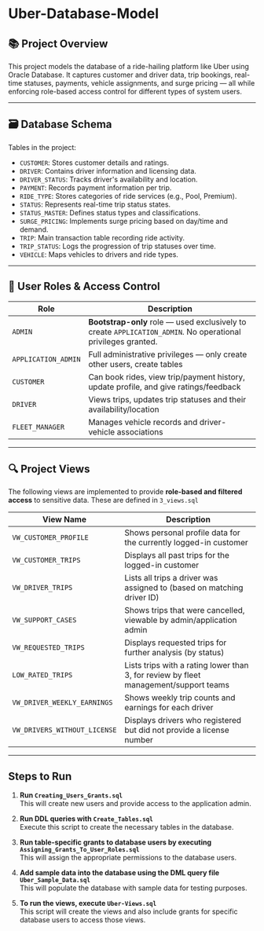 # Uber-Database-Model

## 📚 Project Overview

This project models the database of a ride-hailing platform like Uber using Oracle Database. It captures customer and driver data, trip bookings, real-time statuses, payments, vehicle assignments, and surge pricing — all while enforcing role-based access control for different types of system users.

---

## 🗃️ Database Schema

Tables in the project:

- `CUSTOMER`: Stores customer details and ratings.
- `DRIVER`: Contains driver information and licensing data.
- `DRIVER_STATUS`: Tracks driver's availability and location.
- `PAYMENT`: Records payment information per trip.
- `RIDE_TYPE`: Stores categories of ride services (e.g., Pool, Premium).
- `STATUS`: Represents real-time trip status states.
- `STATUS_MASTER`: Defines status types and classifications.
- `SURGE_PRICING`: Implements surge pricing based on day/time and demand.
- `TRIP`: Main transaction table recording ride activity.
- `TRIP_STATUS`: Logs the progression of trip statuses over time.
- `VEHICLE`: Maps vehicles to drivers and ride types.

---

## 👥 User Roles & Access Control

| Role               | Description                                                                 |
|--------------------|-----------------------------------------------------------------------------|
| `ADMIN`            | **Bootstrap-only** role — used exclusively to create `APPLICATION_ADMIN`. No operational privileges granted. |
| `APPLICATION_ADMIN`| Full administrative privileges — only create other users, create tables |
| `CUSTOMER`         | Can book rides, view trip/payment history, update profile, and give ratings/feedback |
| `DRIVER`           | Views trips, updates trip statuses and their availability/location          |
| `FLEET_MANAGER`    | Manages vehicle records and driver-vehicle associations                     |

---

## 🔍 Project Views

The following views are implemented to provide **role-based and filtered access** to sensitive data. These are defined in `3_views.sql` 

| View Name                   | Description                                                               |
|-----------------------------|---------------------------------------------------------------------------|
| `VW_CUSTOMER_PROFILE`       | Shows personal profile data for the currently logged-in customer          |
| `VW_CUSTOMER_TRIPS`         | Displays all past trips for the logged-in customer                        |
| `VW_DRIVER_TRIPS`           | Lists all trips a driver was assigned to (based on matching driver ID)    |
| `VW_SUPPORT_CASES`          | Shows trips that were cancelled, viewable by admin/application admin      |
| `VW_REQUESTED_TRIPS`        | Displays requested trips for further analysis (by status)                 |
| `LOW_RATED_TRIPS`           | Lists trips with a rating lower than 3, for review by fleet management/support teams |
| `VW_DRIVER_WEEKLY_EARNINGS` | Shows weekly trip counts and earnings for each driver                     |
| `VW_DRIVERS_WITHOUT_LICENSE`| Displays drivers who registered but did not provide a license number     |

---

## Steps to Run

1. **Run `Creating_Users_Grants.sql`**  
   This will create new users and provide access to the application admin.

2. **Run DDL queries with `Create_Tables.sql`**  
   Execute this script to create the necessary tables in the database.

3. **Run table-specific grants to database users by executing `Assigning_Grants_To_User_Roles.sql`**  
   This will assign the appropriate permissions to the database users.

4. **Add sample data into the database using the DML query file `Uber_Sample_Data.sql`**  
   This will populate the database with sample data for testing purposes.

5. **To run the views, execute `Uber-Views.sql`**  
   This script will create the views and also include grants for specific database users to access those views.
